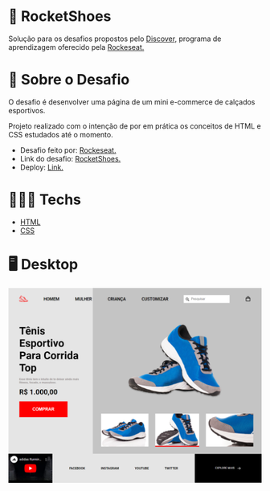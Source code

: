 # 👟 RocketShoes

Solução para os desafios propostos pelo [Discover,](https://www.rocketseat.com.br/discovergclid=CjwKCAjw3K2XBhAzEiwAmmgrAg1i3u6so7WBLEeQthkjJF-WVwelbuW8YdBGhLi91cm2xDIBtC1lRBoCnJMQAvD_BwE) programa de aprendizagem oferecido pela [Rockeseat.](https://www.rocketseat.com.br/)

# 📃 Sobre o Desafio

O desafio é desenvolver uma página de um mini e-commerce de calçados esportivos.

Projeto realizado com o intenção de por em prática os conceitos de HTML e CSS estudados até o momento.

- Desafio feito por: [Rockeseat.](https://www.rocketseat.com.br/)
- Link do desafio: [RocketShoes.](https://efficient-sloth-d85.notion.site/Desafio-RocketShoes-c21f2886517b4424a45e13345953cef0)
- Deploy: [Link.](https://soft-centaur-dea76f.netlify.app/)

# 👨🏻‍💻 Techs

- [HTML](https://developer.mozilla.org/pt-BR/docs/Web/HTML)
- [CSS](https://developer.mozilla.org/pt-BR/docs/Web/CSS)

# 🖥️ Desktop

<div align="center">
<img src="https://github.com/scarvalhogabriel/discover-rocketseat/blob/main/07.%20RocketShoes/assets/desktop-demo.png"/>
</div>
